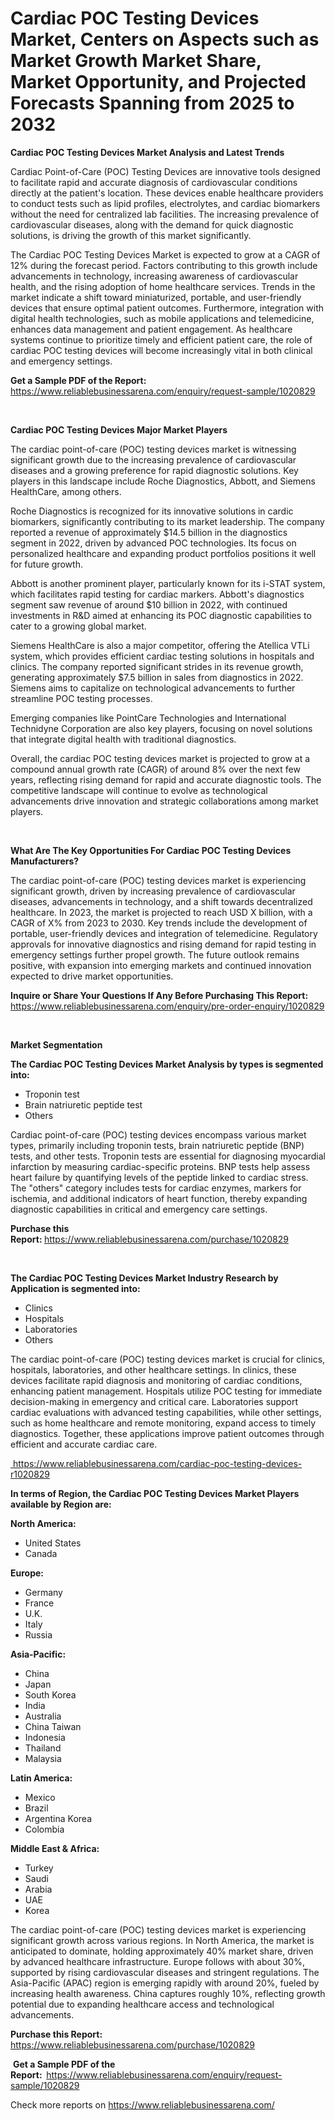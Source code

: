 <p><h1>Cardiac POC Testing Devices Market, Centers on Aspects such as Market Growth Market Share, Market Opportunity, and Projected Forecasts Spanning from 2025 to 2032</h1></p><p><strong>Cardiac POC Testing Devices Market Analysis and Latest Trends</strong></p>
<p><p>Cardiac Point-of-Care (POC) Testing Devices are innovative tools designed to facilitate rapid and accurate diagnosis of cardiovascular conditions directly at the patient's location. These devices enable healthcare providers to conduct tests such as lipid profiles, electrolytes, and cardiac biomarkers without the need for centralized lab facilities. The increasing prevalence of cardiovascular diseases, along with the demand for quick diagnostic solutions, is driving the growth of this market significantly.</p><p>The Cardiac POC Testing Devices Market is expected to grow at a CAGR of 12% during the forecast period. Factors contributing to this growth include advancements in technology, increasing awareness of cardiovascular health, and the rising adoption of home healthcare services. Trends in the market indicate a shift toward miniaturized, portable, and user-friendly devices that ensure optimal patient outcomes. Furthermore, integration with digital health technologies, such as mobile applications and telemedicine, enhances data management and patient engagement. As healthcare systems continue to prioritize timely and efficient patient care, the role of cardiac POC testing devices will become increasingly vital in both clinical and emergency settings.</p></p>
<p><strong>Get a Sample PDF of the Report:&nbsp;</strong> <a href="https://www.reliablebusinessarena.com/enquiry/request-sample/1020829?utm_campaign=2928&utm_medium=2&utm_source=Github&utm_content=ia&utm_term=04032025&utm_id=cardiac-poc-testing-devices">https://www.reliablebusinessarena.com/enquiry/request-sample/1020829</a></p>
<p>&nbsp;</p>
<p><strong>Cardiac POC Testing Devices Major Market Players</strong></p>
<p><p>The cardiac point-of-care (POC) testing devices market is witnessing significant growth due to the increasing prevalence of cardiovascular diseases and a growing preference for rapid diagnostic solutions. Key players in this landscape include Roche Diagnostics, Abbott, and Siemens HealthCare, among others. </p><p>Roche Diagnostics is recognized for its innovative solutions in cardic biomarkers, significantly contributing to its market leadership. The company reported a revenue of approximately $14.5 billion in the diagnostics segment in 2022, driven by advanced POC technologies. Its focus on personalized healthcare and expanding product portfolios positions it well for future growth.</p><p>Abbott is another prominent player, particularly known for its i-STAT system, which facilitates rapid testing for cardiac markers. Abbott's diagnostics segment saw revenue of around $10 billion in 2022, with continued investments in R&D aimed at enhancing its POC diagnostic capabilities to cater to a growing global market.</p><p>Siemens HealthCare is also a major competitor, offering the Atellica VTLi system, which provides efficient cardiac testing solutions in hospitals and clinics. The company reported significant strides in its revenue growth, generating approximately $7.5 billion in sales from diagnostics in 2022. Siemens aims to capitalize on technological advancements to further streamline POC testing processes.</p><p>Emerging companies like PointCare Technologies and International Technidyne Corporation are also key players, focusing on novel solutions that integrate digital health with traditional diagnostics.</p><p>Overall, the cardiac POC testing devices market is projected to grow at a compound annual growth rate (CAGR) of around 8% over the next few years, reflecting rising demand for rapid and accurate diagnostic tools. The competitive landscape will continue to evolve as technological advancements drive innovation and strategic collaborations among market players.</p></p>
<p>&nbsp;</p>
<p><strong>What Are The Key Opportunities For Cardiac POC Testing Devices Manufacturers?</strong></p>
<p><p>The cardiac point-of-care (POC) testing devices market is experiencing significant growth, driven by increasing prevalence of cardiovascular diseases, advancements in technology, and a shift towards decentralized healthcare. In 2023, the market is projected to reach USD X billion, with a CAGR of X% from 2023 to 2030. Key trends include the development of portable, user-friendly devices and integration of telemedicine. Regulatory approvals for innovative diagnostics and rising demand for rapid testing in emergency settings further propel growth. The future outlook remains positive, with expansion into emerging markets and continued innovation expected to drive market opportunities.</p></p>
<p><strong>Inquire or Share Your Questions If Any Before Purchasing This Report:</strong> <a href="https://www.reliablebusinessarena.com/enquiry/pre-order-enquiry/1020829?utm_campaign=2928&utm_medium=2&utm_source=Github&utm_content=ia&utm_term=04032025&utm_id=cardiac-poc-testing-devices">https://www.reliablebusinessarena.com/enquiry/pre-order-enquiry/1020829</a></p>
<p>&nbsp;</p>
<p><strong>Market Segmentation</strong></p>
<p><strong>The Cardiac POC Testing Devices Market Analysis by types is segmented into:</strong></p>
<p><ul><li>Troponin test</li><li>Brain natriuretic peptide test</li><li>Others</li></ul></p>
<p><p>Cardiac point-of-care (POC) testing devices encompass various market types, primarily including troponin tests, brain natriuretic peptide (BNP) tests, and other tests. Troponin tests are essential for diagnosing myocardial infarction by measuring cardiac-specific proteins. BNP tests help assess heart failure by quantifying levels of the peptide linked to cardiac stress. The "others" category includes tests for cardiac enzymes, markers for ischemia, and additional indicators of heart function, thereby expanding diagnostic capabilities in critical and emergency care settings.</p></p>
<p><strong>Purchase this Report:&nbsp;</strong><a href="https://www.reliablebusinessarena.com/purchase/1020829?utm_campaign=2928&utm_medium=2&utm_source=Github&utm_content=ia&utm_term=04032025&utm_id=cardiac-poc-testing-devices">https://www.reliablebusinessarena.com/purchase/1020829</a></p>
<p>&nbsp;</p>
<p><strong>The Cardiac POC Testing Devices Market Industry Research by Application is segmented into:</strong></p>
<p><ul><li>Clinics</li><li>Hospitals</li><li>Laboratories</li><li>Others</li></ul></p>
<p><p>The cardiac point-of-care (POC) testing devices market is crucial for clinics, hospitals, laboratories, and other healthcare settings. In clinics, these devices facilitate rapid diagnosis and monitoring of cardiac conditions, enhancing patient management. Hospitals utilize POC testing for immediate decision-making in emergency and critical care. Laboratories support cardiac evaluations with advanced testing capabilities, while other settings, such as home healthcare and remote monitoring, expand access to timely diagnostics. Together, these applications improve patient outcomes through efficient and accurate cardiac care.</p></p>
<p><a href="https://www.reliablebusinessarena.com/cardiac-poc-testing-devices-r1020829?utm_campaign=2928&utm_medium=2&utm_source=Github&utm_content=ia&utm_term=04032025&utm_id=cardiac-poc-testing-devices">&nbsp;https://www.reliablebusinessarena.com/cardiac-poc-testing-devices-r1020829</a></p>
<p><strong>In terms of Region, the Cardiac POC Testing Devices Market Players available by Region are:</strong></p>
<p>
    <p> <strong> North America: </strong>
        <ul>
            <li>United States</li>
            <li>Canada</li>
        </ul>
        </p> 
    <p> <strong> Europe: </strong>
        <ul>
            <li>Germany</li>
            <li>France</li>
            <li>U.K.</li>
            <li>Italy</li>
            <li>Russia</li>
        </ul>
        </p> 
    <p> <strong> Asia-Pacific: </strong>
        <ul>
            <li>China</li>
            <li>Japan</li>
            <li>South Korea</li>
            <li>India</li>
            <li>Australia</li>
            <li>China Taiwan</li>
            <li>Indonesia</li>
            <li>Thailand</li>
            <li>Malaysia</li>
        </ul>
        </p> 
    <p> <strong> Latin America: </strong>
        <ul>
            <li>Mexico</li>
            <li>Brazil</li>
            <li>Argentina Korea</li>
            <li>Colombia</li>
        </ul>
        </p> 
    <p> <strong> Middle East & Africa: </strong>
        <ul>
            <li>Turkey</li>
            <li>Saudi</li>
            <li>Arabia</li>
            <li>UAE</li>
            <li>Korea</li>
        </ul>
    </p>
    </p>
<p><p>The cardiac point-of-care (POC) testing devices market is experiencing significant growth across various regions. In North America, the market is anticipated to dominate, holding approximately 40% market share, driven by advanced healthcare infrastructure. Europe follows with about 30%, supported by rising cardiovascular diseases and stringent regulations. The Asia-Pacific (APAC) region is emerging rapidly with around 20%, fueled by increasing health awareness. China captures roughly 10%, reflecting growth potential due to expanding healthcare access and technological advancements.</p></p>
<p><strong>Purchase this Report: </strong><a href="https://www.reliablebusinessarena.com/purchase/1020829?utm_campaign=2928&utm_medium=2&utm_source=Github&utm_content=ia&utm_term=04032025&utm_id=cardiac-poc-testing-devices">https://www.reliablebusinessarena.com/purchase/1020829</a></p>
<p>&nbsp;<strong>Get a Sample PDF of the Report:&nbsp;&nbsp;</strong><a href="https://www.reliablebusinessarena.com/enquiry/request-sample/1020829?utm_campaign=2928&utm_medium=2&utm_source=Github&utm_content=ia&utm_term=04032025&utm_id=cardiac-poc-testing-devices">https://www.reliablebusinessarena.com/enquiry/request-sample/1020829</a></p>
<p><strong></strong></p>
<p>Check more reports on <a href="https://www.reliablebusinessarena.com/?utm_campaign=2928&utm_medium=2&utm_source=Github&utm_content=ia&utm_term=04032025&utm_id=cardiac-poc-testing-devices">https://www.reliablebusinessarena.com/</a></p>